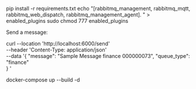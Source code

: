 pip install -r requirements.txt
echo "[rabbitmq_management, rabbitmq_mqtt, rabbitmq_web_dispatch, rabbitmq_management_agent].
" > enabled_plugins
sudo chmod 777 enabled_plugins

Send a message:

curl --location 'http://localhost:6000/send' \
--header 'Content-Type: application/json' \
--data '{
    "message": "Sample Message finance 000000073",
    "queue_type": "finance"  
}
'


docker-compose up --build -d